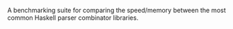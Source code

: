 A benchmarking suite for comparing the speed/memory between the most common Haskell parser combinator libraries.
